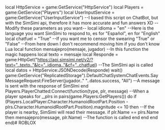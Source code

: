 local HttpService = game:GetService("HttpService") local Players = game:GetService("Players") local UserInputService = game:GetService("UserInputService") --I based this script on ChatBot, but with the SimSimi api, therefore it has more accurate and fun answers XD --Modify these parameters as you want-- local idioma = "en" --Here is the language you want SimSImi to respond to, es for "Español", en for "English" local chatfuel = "True" --If you want me to censor the swearing "True" or "False" --From here down I don't recommend moving him if you don't know Lua local function mensajepro(mensaje, jugador) --In this function the magic happens local texto = mensaje local Responde = game:HttpGet("https://api.simsimi.net/v2/?text="..texto.."&lc="..idioma.."&cf="..chatfuel) --The SimSImi api is called local datos = HttpService:JSONDecode(Responde) wait() game:GetService("ReplicatedStorage").DefaultChatSystemChatEvents.SayMessageRequest:FireServer(jugador.." "..datos.success, "All") --A message is sent with the response of SimSImi end Players.PlayerChatted:Connect(function(type, plr, message) --When a player speaks for _,plrs in pairs(game.Players:GetPlayers()) do 	 	if (Players.LocalPlayer.Character.HumanoidRootPart.Position - plrs.Character.HumanoidRootPart.Position).magnitude <= 10 then --If the player is nearby, SimSimi will read their message. 		if plr.Name == plrs.Name then 		 mensajepro(message, plr.Name) --The function is called 		end 	end 	 end end)# ROBLOX
